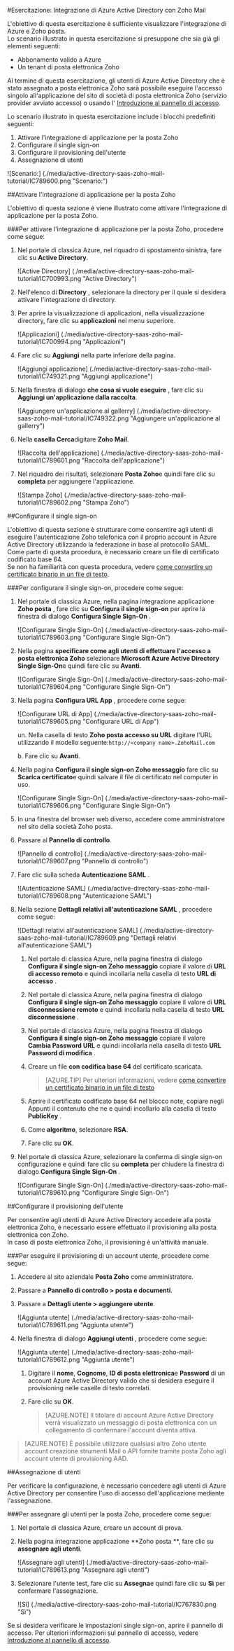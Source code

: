 <properties 
    pageTitle="Esercitazione: Integrazione di Azure Active Directory con posta elettronica Zoho | Microsoft Azure" 
    description="Informazioni su come utilizzare Zoho Mail con Azure Active Directory per abilitare il single sign-on, automatizzato il provisioning e altro!." 
    services="active-directory" 
    authors="jeevansd"  
    documentationCenter="na" 
    manager="femila"/>
<tags 
    ms.service="active-directory" 
    ms.devlang="na" 
    ms.topic="article" 
    ms.tgt_pltfrm="na" 
    ms.workload="identity" 
    ms.date="09/09/2016" 
    ms.author="markvi" />

#<a name="tutorial-azure-active-directory-integration-with-zoho-mail"></a>Esercitazione: Integrazione di Azure Active Directory con Zoho Mail
  
L'obiettivo di questa esercitazione è sufficiente visualizzare l'integrazione di Azure e Zoho posta.  
Lo scenario illustrato in questa esercitazione si presuppone che sia già gli elementi seguenti:

-   Abbonamento valido a Azure
-   Un tenant di posta elettronica Zoho
  
Al termine di questa esercitazione, gli utenti di Azure Active Directory che è stato assegnato a posta elettronica Zoho sarà possibile eseguire l'accesso singolo all'applicazione del sito di società di posta elettronica Zoho (servizio provider avviato accesso) o usando l' [Introduzione al pannello di accesso](active-directory-saas-access-panel-introduction.md).
  
Lo scenario illustrato in questa esercitazione include i blocchi predefiniti seguenti:

1.  Attivare l'integrazione di applicazione per la posta Zoho
2.  Configurare il single sign-on
3.  Configurare il provisioning dell'utente
4.  Assegnazione di utenti

![Scenario:] (./media/active-directory-saas-zoho-mail-tutorial/IC789600.png "Scenario:")

##<a name="enabling-the-application-integration-for-zoho-mail"></a>Attivare l'integrazione di applicazione per la posta Zoho
  
L'obiettivo di questa sezione è viene illustrato come attivare l'integrazione di applicazione per la posta Zoho.

###<a name="to-enable-the-application-integration-for-zoho-mail-perform-the-following-steps"></a>Per attivare l'integrazione di applicazione per la posta Zoho, procedere come segue:

1.  Nel portale di classica Azure, nel riquadro di spostamento sinistra, fare clic su **Active Directory**.

    ![Active Directory] (./media/active-directory-saas-zoho-mail-tutorial/IC700993.png "Active Directory")

2.  Nell'elenco di **Directory** , selezionare la directory per il quale si desidera attivare l'integrazione di directory.

3.  Per aprire la visualizzazione di applicazioni, nella visualizzazione directory, fare clic su **applicazioni** nel menu superiore.

    ![Applicazioni] (./media/active-directory-saas-zoho-mail-tutorial/IC700994.png "Applicazioni")

4.  Fare clic su **Aggiungi** nella parte inferiore della pagina.

    ![Aggiungi applicazione] (./media/active-directory-saas-zoho-mail-tutorial/IC749321.png "Aggiungi applicazione")

5.  Nella finestra di dialogo **che cosa si vuole eseguire** , fare clic su **Aggiungi un'applicazione dalla raccolta**.

    ![Aggiungere un'applicazione al gallerry] (./media/active-directory-saas-zoho-mail-tutorial/IC749322.png "Aggiungere un'applicazione al gallerry")

6.  Nella **casella Cerca**digitare **Zoho Mail**.

    ![Raccolta dell'applicazione] (./media/active-directory-saas-zoho-mail-tutorial/IC789601.png "Raccolta dell'applicazione")

7.  Nel riquadro dei risultati, selezionare **Posta Zoho**e quindi fare clic su **completa** per aggiungere l'applicazione.

    ![Stampa Zoho] (./media/active-directory-saas-zoho-mail-tutorial/IC789602.png "Stampa Zoho")

##<a name="configuring-single-sign-on"></a>Configurare il single sign-on
  
L'obiettivo di questa sezione è strutturare come consentire agli utenti di eseguire l'autenticazione Zoho telefonica con il proprio account in Azure Active Directory utilizzando la federazione in base al protocollo SAML.  
Come parte di questa procedura, è necessario creare un file di certificato codificato base 64.  
Se non ha familiarità con questa procedura, vedere [come convertire un certificato binario in un file di testo](http://youtu.be/PlgrzUZ-Y1o).

###<a name="to-configure-single-sign-on-perform-the-following-steps"></a>Per configurare il single sign-on, procedere come segue:

1.  Nel portale di classica Azure, nella pagina integrazione applicazione **Zoho posta** , fare clic su **Configura il single sign-on** per aprire la finestra di dialogo **Configura Single Sign-On** .

    ![Configurare Single Sign-On] (./media/active-directory-saas-zoho-mail-tutorial/IC789603.png "Configurare Single Sign-On")

2.  Nella pagina **specificare come agli utenti di effettuare l'accesso a posta elettronica Zoho** selezionare **Microsoft Azure Active Directory Single Sign-On**e quindi fare clic su **Avanti**.

    ![Configurare Single Sign-On] (./media/active-directory-saas-zoho-mail-tutorial/IC789604.png "Configurare Single Sign-On")

3.  Nella pagina **Configura URL App** , procedere come segue:

    ![Configurare URL di App] (./media/active-directory-saas-zoho-mail-tutorial/IC789605.png "Configurare URL di App")

    un. Nella casella di testo **Zoho posta accesso su URL** digitare l'URL utilizzando il modello seguente:`http://<company name>.ZohoMail.com`

    b. Fare clic su **Avanti**.


4.  Nella pagina **Configura il single sign-on Zoho messaggio** fare clic su **Scarica certificato**e quindi salvare il file di certificato nel computer in uso.

    ![Configurare Single Sign-On] (./media/active-directory-saas-zoho-mail-tutorial/IC789606.png "Configurare Single Sign-On")

5.  In una finestra del browser web diverso, accedere come amministratore nel sito della società Zoho posta.

6.  Passare al **Pannello di controllo**.

    ![Pannello di controllo] (./media/active-directory-saas-zoho-mail-tutorial/IC789607.png "Pannello di controllo")

7.  Fare clic sulla scheda **Autenticazione SAML** .

    ![Autenticazione SAML] (./media/active-directory-saas-zoho-mail-tutorial/IC789608.png "Autenticazione SAML")

8.  Nella sezione **Dettagli relativi all'autenticazione SAML** , procedere come segue:

    ![Dettagli relativi all'autenticazione SAML] (./media/active-directory-saas-zoho-mail-tutorial/IC789609.png "Dettagli relativi all'autenticazione SAML")

    1.  Nel portale di classica Azure, nella pagina finestra di dialogo **Configura il single sign-on Zoho messaggio** copiare il valore di **URL di accesso remoto** e quindi incollarla nella casella di testo **URL di accesso** .
    2.  Nel portale di classica Azure, nella pagina finestra di dialogo **Configura il single sign-on Zoho messaggio** copiare il valore di **URL disconnessione remoto** e quindi incollarla nella casella di testo **URL disconnessione** .
    3.  Nel portale di classica Azure, nella pagina finestra di dialogo **Configura il single sign-on Zoho messaggio** copiare il valore **Cambia Password URL** e quindi incollarla nella casella di testo **URL Password di modifica** .
    4.  Creare un file **con codifica base 64** del certificato scaricata.  

        >[AZURE.TIP] Per ulteriori informazioni, vedere [come convertire un certificato binario in un file di testo](http://youtu.be/PlgrzUZ-Y1o)

    5.  Aprire il certificato codificato base 64 nel blocco note, copiare negli Appunti il contenuto che ne e quindi incollarlo alla casella di testo **PublicKey** .
    6.  Come **algoritmo**, selezionare **RSA**.
    7.  Fare clic su **OK**.

9.  Nel portale di classica Azure, selezionare la conferma di single sign-on configurazione e quindi fare clic su **completa** per chiudere la finestra di dialogo **Configura Single Sign-On** .

    ![Configurare Single Sign-On] (./media/active-directory-saas-zoho-mail-tutorial/IC789610.png "Configurare Single Sign-On")

##<a name="configuring-user-provisioning"></a>Configurare il provisioning dell'utente
  
Per consentire agli utenti di Azure Active Directory accedere alla posta elettronica Zoho, è necessario essere effettuato il provisioning alla posta elettronica con Zoho.  
In caso di posta elettronica Zoho, il provisioning è un'attività manuale.

###<a name="to-provision-a-user-accounts-perform-the-following-steps"></a>Per eseguire il provisioning di un account utente, procedere come segue:

1.  Accedere al sito aziendale **Posta Zoho** come amministratore.

2.  Passare a **Pannello di controllo \> posta e documenti**.

3.  Passare a **Dettagli utente \> aggiungere utente**.

    ![Aggiunta utente] (./media/active-directory-saas-zoho-mail-tutorial/IC789611.png "Aggiunta utente")

4.  Nella finestra di dialogo **Aggiungi utenti** , procedere come segue:

    ![Aggiunta utente] (./media/active-directory-saas-zoho-mail-tutorial/IC789612.png "Aggiunta utente")

    1.  Digitare il **nome**, **Cognome**, **ID di posta elettronica**e **Password** di un account Azure Active Directory valido che si desidera eseguire il provisioning nelle caselle di testo correlati.
    2.  Fare clic su **OK**.  

        >[AZURE.NOTE] Il titolare di account Azure Active Directory verrà visualizzato un messaggio di posta elettronica con un collegamento di confermare l'account diventa attiva.

>[AZURE.NOTE] È possibile utilizzare qualsiasi altro Zoho utente account creazione strumenti Mail o API fornite tramite posta Zoho agli account utente di provisioning AAD.

##<a name="assigning-users"></a>Assegnazione di utenti
  
Per verificare la configurazione, è necessario concedere agli utenti di Azure Active Directory per consentire l'uso di accesso dell'applicazione mediante l'assegnazione.

###<a name="to-assign-users-to-zoho-mail-perform-the-following-steps"></a>Per assegnare gli utenti per la posta Zoho, procedere come segue:

1.  Nel portale di classica Azure, creare un account di prova.

2.  Nella pagina integrazione applicazione **Zoho posta **, fare clic su **assegnare agli utenti**.

    ![Assegnare agli utenti] (./media/active-directory-saas-zoho-mail-tutorial/IC789613.png "Assegnare agli utenti")

3.  Selezionare l'utente test, fare clic su **Assegna**e quindi fare clic su **Sì** per confermare l'assegnazione.

    ![Sì] (./media/active-directory-saas-zoho-mail-tutorial/IC767830.png "Sì")
  
Se si desidera verificare le impostazioni single sign-on, aprire il pannello di accesso. Per ulteriori informazioni sul pannello di accesso, vedere [Introduzione al pannello di accesso](active-directory-saas-access-panel-introduction.md).